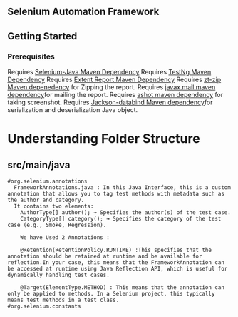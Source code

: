 ## Selenium Automation Framework

## Getting Started

### Prerequisites

 Requires [Selenium-Java Maven Dependency](https://mvnrepository.com/artifact/org.seleniumhq.selenium/selenium-java)
 Requires [TestNg Maven Dependency](https://mvnrepository.com/artifact/org.testng/testng)
 Requires [Extent Report Maven Dependency](https://mvnrepository.com/artifact/com.aventstack/extentreports)
 Requires [zt-zip Maven depenedency](https://mvnrepository.com/artifact/org.zeroturnaround/zt-zip) for Zipping the report.
 Requires [javax.mail maven dependency](https://mvnrepository.com/artifact/com.sun.mail/javax.mail)for mailing the report.
 Requires [ashot maven dependency](https://mvnrepository.com/artifact/ru.yandex.qatools.ashot/ashot) for taking screenshot.
 Requires [Jackson-databind Maven dependency](https://mvnrepository.com/artifact/com.fasterxml.jackson.core/jackson-databind)for serialization and deserialization Java object.
 
 
 # Understanding Folder Structure
 
 ## src/main/java
    #org.selenium.annotations
      FrameworkAnnotations.java : In this Java Interface, this is a custom annotation that allows you to tag test methods with metadata such as the author and category.
      It contains two elements:
        AuthorType[] author(); → Specifies the author(s) of the test case.
        CategoryType[] category(); → Specifies the category of the test case (e.g., Smoke, Regression).
        
        We have Used 2 Annotations : 
        
        @Retention(RetentionPolicy.RUNTIME) :This specifies that the annotation should be retained at runtime and be available for reflection.In your case, this means that the FrameworkAnnotation can be accessed at runtime using Java Reflection API, which is useful for dynamically handling test cases.

		@Target(ElementType.METHOD) : This means that the annotation can only be applied to methods. In a Selenium project, this typically means test methods in a test class.
    #org.selenium.constants
       
 
 